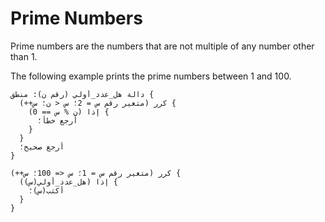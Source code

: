 ﻿---
sidebar_position: 2
---

# Prime Numbers

Prime numbers are the numbers that are not multiple of any number other than 1.

The following example prints the prime numbers between 1 and 100.

```abjad
دالة هل_عدد_أولي (رقم ن): منطق {
  كرر (متغير رقم س = 2؛ س < ن؛ س++) {
    إذا (ن % س == 0) {
      أرجع خطأ؛
    }
  }
  أرجع صحيح؛
}

كرر (متغير رقم س = 1؛ س <= 100؛ س++) {
  إذا (هل_عدد_أولي(س)) {
    أكتب(س)؛
  }
}
```